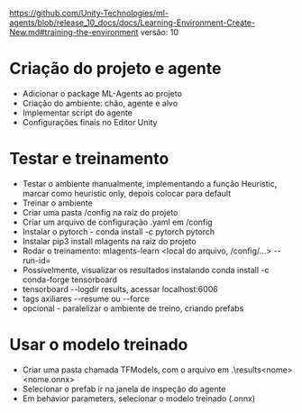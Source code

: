 https://github.com/Unity-Technologies/ml-agents/blob/release_10_docs/docs/Learning-Environment-Create-New.md#training-the-environment
versão: 10

# Criação do projeto e agente
- Adicionar o package ML-Agents ao projeto
- Criação do ambiente: chão, agente e alvo
- Implementar script do agente
- Configurações finais no Editor Unity

# Testar e treinamento
- Testar o ambiente manualmente, implementando a função Heuristic, marcar como heuristic only, depois colocar para default
- Treinar o ambiente
- Criar uma pasta /config na raíz do projeto
- Criar um arquivo de configuração .yaml em /config
- Instalar o pytorch - conda install -c pytorch pytorch
- Instalar pip3 install mlagents na raíz do projeto
- Rodar o treinamento: mlagents-learn <local do arquivo, /config/...> --run-id=<id>
- Possívelmente, visualizar os resultados instalando conda install -c conda-forge tensorboard
- tensorboard --logdir results, acessar localhost:6006
- tags axiliares --resume ou --force
- opcional - paralelizar o ambiente de treino, criando prefabs

# Usar o modelo treinado
- Criar uma pasta chamada TFModels, com o arquivo em .\results\<nome>\<nome.onnx>
- Selecionar o prefab ir na janela de inspeção do agente
- Em behavior parameters, selecionar o modelo treinado (.onnx)